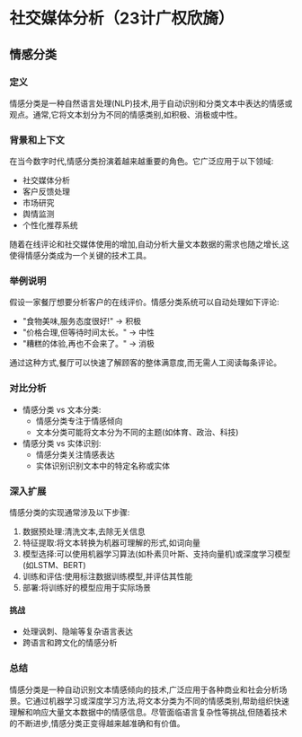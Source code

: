 # 社交媒体分析（23计广权欣旖）

## 情感分类

### 定义
情感分类是一种自然语言处理(NLP)技术,用于自动识别和分类文本中表达的情感或观点。通常,它将文本划分为不同的情感类别,如积极、消极或中性。

### 背景和上下文
在当今数字时代,情感分类扮演着越来越重要的角色。它广泛应用于以下领域:
- 社交媒体分析
- 客户反馈处理
- 市场研究
- 舆情监测
- 个性化推荐系统

随着在线评论和社交媒体使用的增加,自动分析大量文本数据的需求也随之增长,这使得情感分类成为一个关键的技术工具。

### 举例说明
假设一家餐厅想要分析客户的在线评价。情感分类系统可以自动处理如下评论:
- "食物美味,服务态度很好!" → 积极
- "价格合理,但等待时间太长。" → 中性
- "糟糕的体验,再也不会来了。" → 消极

通过这种方式,餐厅可以快速了解顾客的整体满意度,而无需人工阅读每条评论。

### 对比分析
- 情感分类 vs 文本分类:
  - 情感分类专注于情感倾向
  - 文本分类可能将文本分为不同的主题(如体育、政治、科技)
- 情感分类 vs 实体识别:
  - 情感分类关注情感表达
  - 实体识别识别文本中的特定名称或实体

### 深入扩展
情感分类的实现通常涉及以下步骤:
1. 数据预处理:清洗文本,去除无关信息
2. 特征提取:将文本转换为机器可理解的形式,如词向量
3. 模型选择:可以使用机器学习算法(如朴素贝叶斯、支持向量机)或深度学习模型(如LSTM、BERT)
4. 训练和评估:使用标注数据训练模型,并评估其性能
5. 部署:将训练好的模型应用于实际场景

#### 挑战
- 处理讽刺、隐喻等复杂语言表达
- 跨语言和跨文化的情感分析

### 总结
情感分类是一种自动识别文本情感倾向的技术,广泛应用于各种商业和社会分析场景。它通过机器学习或深度学习方法,将文本分类为不同的情感类别,帮助组织快速理解和响应大量文本数据中的情感信息。尽管面临语言复杂性等挑战,但随着技术的不断进步,情感分类正变得越来越准确和有价值。

